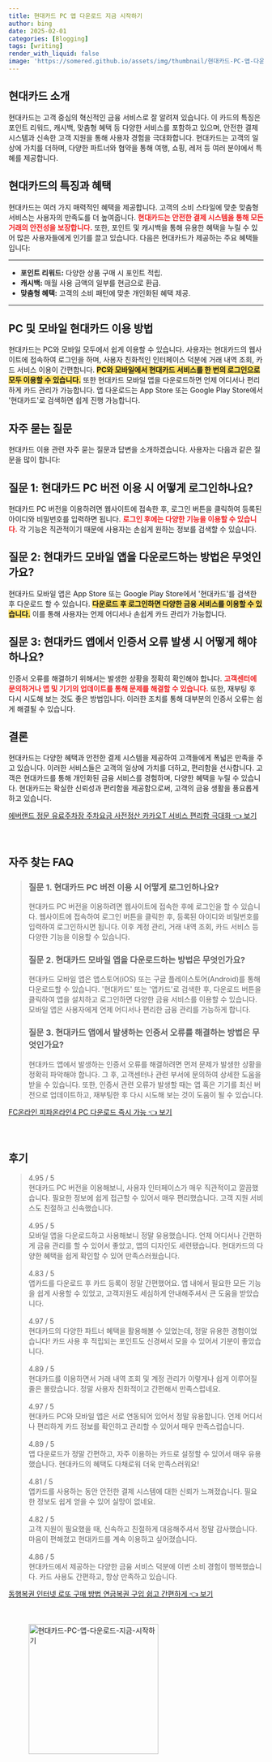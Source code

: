 ```yaml
---
title: 현대카드 PC 앱 다운로드 지금 시작하기
author: bing
date: 2025-02-01
categories: [Blogging]
tags: [writing]
render_with_liquid: false
image: 'https://somered.github.io/assets/img/thumbnail/현대카드-PC-앱-다운로드-지금-시작하기.webp'
---
```



<h2 id='현대카드_소개'>현대카드 소개</h2>

<p>현대카드는 고객 중심의 혁신적인 금융 서비스로 잘 알려져 있습니다. 이 카드의 특징은 포인트 리워드, 캐시백, 맞춤형 혜택 등 다양한 서비스를 포함하고 있으며, 안전한 결제 시스템과 신속한 고객 지원을 통해 사용자 경험을 극대화합니다. 현대카드는 고객의 일상에 가치를 더하며, 다양한 파트너와 협약을 통해 여행, 쇼핑, 레저 등 여러 분야에서 특혜를 제공합니다.</p>

<h2 id='현대카드_특징과_혜택'>현대카드의 특징과 혜택</h2>

<p>현대카드는 여러 가지 매력적인 혜택을 제공합니다. 고객의 소비 스타일에 맞춘 맞춤형 서비스는 사용자의 만족도를 더 높여줍니다. <b><span style="color: #ee2323;">현대카드는 안전한 결제 시스템을 통해 모든 거래의 안전성을 보장합니다.</span></b> 또한, 포인트 및 캐시백을 통해 유용한 혜택을 누릴 수 있어 많은 사용자들에게 인기를 끌고 있습니다. 다음은 현대카드가 제공하는 주요 혜택들입니다:</p>

<hr />

<ul>
    <li><b>포인트 리워드:</b> 다양한 상품 구매 시 포인트 적립.</li>
    <li><b>캐시백:</b> 매월 사용 금액의 일부를 현금으로 환급.</li>
    <li><b>맞춤형 혜택:</b> 고객의 소비 패턴에 맞춘 개인화된 혜택 제공.</li>
</ul>

<hr />

<h2 id='현대카드_이용방법'>PC 및 모바일 현대카드 이용 방법</h2>

<p>현대카드는 PC와 모바일 모두에서 쉽게 이용할 수 있습니다. 사용자는 현대카드의 웹사이트에 접속하여 로그인을 하며, 사용자 친화적인 인터페이스 덕분에 거래 내역 조회, 카드 서비스 이용이 간편합니다. <b><span style="background-color: #ffe066;">PC와 모바일에서 현대카드 서비스를 한 번의 로그인으로 모두 이용할 수 있습니다.</span></b> 또한 현대카드 모바일 앱을 다운로드하면 언제 어디서나 편리하게 카드 관리가 가능합니다. 앱 다운로드는 App Store 또는 Google Play Store에서 '현대카드'로 검색하면 쉽게 진행 가능합니다.</p>

<h2 id='자주_묻는_질문'>자주 묻는 질문</h2>

<p>현대카드 이용 관련 자주 묻는 질문과 답변을 소개하겠습니다. 사용자는 다음과 같은 질문을 많이 합니다:</p>

<h2 id='로그인_방법'>질문 1: 현대카드 PC 버전 이용 시 어떻게 로그인하나요?</h2>

<p>현대카드 PC 버전을 이용하려면 웹사이트에 접속한 후, 로그인 버튼을 클릭하여 등록된 아이디와 비밀번호를 입력하면 됩니다. <b><span style="color: #ee2323;">로그인 후에는 다양한 기능을 이용할 수 있습니다.</span></b> 각 기능은 직관적이기 때문에 사용자는 손쉽게 원하는 정보를 검색할 수 있습니다.</p>

<h2 id='모바일_앱_다운로드_방법'>질문 2: 현대카드 모바일 앱을 다운로드하는 방법은 무엇인가요?</h2>

<p>현대카드 모바일 앱은 App Store 또는 Google Play Store에서 '현대카드'를 검색한 후 다운로드 할 수 있습니다. <b><span style="background-color: #ffe066;">다운로드 후 로그인하면 다양한 금융 서비스를 이용할 수 있습니다.</span></b> 이를 통해 사용자는 언제 어디서나 손쉽게 카드 관리가 가능합니다.</p>

<h2 id='인증서_오류_해결_방법'>질문 3: 현대카드 앱에서 인증서 오류 발생 시 어떻게 해야 하나요?</h2>

<p>인증서 오류를 해결하기 위해서는 발생한 상황을 정확히 확인해야 합니다. <b><span style="color: #ee2323;">고객센터에 문의하거나 앱 및 기기의 업데이트를 통해 문제를 해결할 수 있습니다.</span></b> 또한, 재부팅 후 다시 시도해 보는 것도 좋은 방법입니다. 이러한 조치를 통해 대부분의 인증서 오류는 쉽게 해결될 수 있습니다.</p>

<h2 id='결론'>결론</h2>

<p>현대카드는 다양한 혜택과 안전한 결제 시스템을 제공하여 고객들에게 폭넓은 만족을 주고 있습니다. 이러한 서비스들은 고객의 일상에 가치를 더하고, 편리함을 선사합니다. 고객은 현대카드를 통해 개인화된 금융 서비스를 경험하며, 다양한 혜택을 누릴 수 있습니다. 현대카드는 확실한 신뢰성과 편리함을 제공함으로써, 고객의 금융 생활을 풍요롭게 하고 있습니다.</p>


<p><a class="click-button" title="에버랜드 정문 유료주차장 주차요금 사전정산 카카오T 서비스 편리함 극대화" href="https://somered.github.io/posts/%EC%97%90%EB%B2%84%EB%9E%9C%EB%93%9C-%EC%A0%95%EB%AC%B8-%EC%9C%A0%EB%A3%8C%EC%A3%BC%EC%B0%A8%EC%9E%A5-%EC%A3%BC%EC%B0%A8%EC%9A%94%EA%B8%88-%EC%82%AC%EC%A0%84%EC%A0%95%EC%82%B0-%EC%B9%B4%EC%B9%B4%EC%98%A4T-%EC%84%9C%EB%B9%84%EC%8A%A4-%ED%8E%B8%EB%A6%AC%ED%95%A8-%EA%B7%B9%EB%8C%80%ED%99%94/" rel="dofollow">에버랜드 정문 유료주차장 주차요금 사전정산 카카오T 서비스 편리함 극대화 👈 보기</a></p><br>
<h2 id='자주_찾는_FAQ'>자주 찾는 FAQ</h2>
<div itemscope="" itemtype="https://schema.org/FAQPage"> 
<blockquote> 
<div itemscope="" itemprop="mainEntity" itemtype="https://schema.org/Question"> 
<h3 itemprop="name">질문 1. 현대카드 PC 버전 이용 시 어떻게 로그인하나요?</h3> 
<div itemscope="" itemprop="acceptedAnswer" itemtype="https://schema.org/Answer"> 
<span itemprop="text"> 
<p>현대카드 PC 버전을 이용하려면 웹사이트에 접속한 후에 로그인을 할 수 있습니다. 웹사이트에 접속하여 로그인 버튼을 클릭한 후, 등록된 아이디와 비밀번호를 입력하여 로그인하시면 됩니다. 이후 계정 관리, 거래 내역 조회, 카드 서비스 등 다양한 기능을 이용할 수 있습니다.</p> 
</span> 
</div> 
</div> 

<div itemscope="" itemprop="mainEntity" itemtype="https://schema.org/Question"> 
<h3 itemprop="name">질문 2. 현대카드 모바일 앱을 다운로드하는 방법은 무엇인가요?</h3> 
<div itemscope="" itemprop="acceptedAnswer" itemtype="https://schema.org/Answer"> 
<span itemprop="text"> 
<p>현대카드 모바일 앱은 앱스토어(iOS) 또는 구글 플레이스토어(Android)를 통해 다운로드할 수 있습니다. '현대카드' 또는 '앱카드'로 검색한 후, 다운로드 버튼을 클릭하여 앱을 설치하고 로그인하면 다양한 금융 서비스를 이용할 수 있습니다. 모바일 앱은 사용자에게 언제 어디서나 편리한 금융 관리를 가능하게 합니다.</p> 
</span> 
</div> 
</div> 

<div itemscope="" itemprop="mainEntity" itemtype="https://schema.org/Question"> 
<h3 itemprop="name">질문 3. 현대카드 앱에서 발생하는 인증서 오류를 해결하는 방법은 무엇인가요?</h3> 
<div itemscope="" itemprop="acceptedAnswer" itemtype="https://schema.org/Answer"> 
<span itemprop="text"> 
<p>현대카드 앱에서 발생하는 인증서 오류를 해결하려면 먼저 문제가 발생한 상황을 정확히 파악해야 합니다. 그 후, 고객센터나 관련 부서에 문의하여 상세한 도움을 받을 수 있습니다. 또한, 인증서 관련 오류가 발생할 때는 앱 혹은 기기를 최신 버전으로 업데이트하고, 재부팅한 후 다시 시도해 보는 것이 도움이 될 수 있습니다.</p> 
</span> 
</div> 
</div> 

</blockquote> 
</div>
<p><a class="click-button" title="FC온라인 피파온라인4 PC 다운로드 즉시 가능" href="https://somered.github.io/posts/FC%EC%98%A8%EB%9D%BC%EC%9D%B8-%ED%94%BC%ED%8C%8C%EC%98%A8%EB%9D%BC%EC%9D%B84-PC-%EB%8B%A4%EC%9A%B4%EB%A1%9C%EB%93%9C-%EC%A6%89%EC%8B%9C-%EA%B0%80%EB%8A%A5/" rel="dofollow">FC온라인 피파온라인4 PC 다운로드 즉시 가능 👈 보기</a></p><br>
<h2 id='후기'>후기</h2>
<div itemscope itemtype="https://schema.org/Product">
  <blockquote>
  <div itemprop="review" itemscope itemtype="https://schema.org/Review">
      <div itemprop="reviewRating" itemscope itemtype="https://schema.org/Rating"> <span itemprop="ratingValue">4.95</span> / <span itemprop="bestRating">5</span> </div>
      <span itemprop="reviewBody">현대카드 PC 버전을 이용해보니, 사용자 인터페이스가 매우 직관적이고 깔끔했습니다. 필요한 정보에 쉽게 접근할 수 있어서 매우 편리했습니다. 고객 지원 서비스도 친절하고 신속했습니다.</span>
  </div>
  <br>
  <div itemprop="review" itemscope itemtype="https://schema.org/Review">
      <div itemprop="reviewRating" itemscope itemtype="https://schema.org/Rating"> <span itemprop="ratingValue">4.95</span> / <span itemprop="bestRating">5</span> </div>
      <span itemprop="reviewBody">모바일 앱을 다운로드하고 사용해보니 정말 유용했습니다. 언제 어디서나 간편하게 금융 관리를 할 수 있어서 좋았고, 앱의 디자인도 세련됐습니다. 현대카드의 다양한 혜택을 쉽게 확인할 수 있어 만족스러웠습니다.</span>
  </div>
  <br>
  <div itemprop="review" itemscope itemtype="https://schema.org/Review">
      <div itemprop="reviewRating" itemscope itemtype="https://schema.org/Rating"> <span itemprop="ratingValue">4.83</span> / <span itemprop="bestRating">5</span> </div>
      <span itemprop="reviewBody">앱카드를 다운로드 후 카드 등록이 정말 간편했어요. 앱 내에서 필요한 모든 기능을 쉽게 사용할 수 있었고, 고객지원도 세심하게 안내해주셔서 큰 도움을 받았습니다.</span>
  </div>
  <br>
  <div itemprop="review" itemscope itemtype="https://schema.org/Review">
      <div itemprop="reviewRating" itemscope itemtype="https://schema.org/Rating"> <span itemprop="ratingValue">4.97</span> / <span itemprop="bestRating">5</span> </div>
      <span itemprop="reviewBody">현대카드의 다양한 파트너 혜택을 활용해볼 수 있었는데, 정말 유용한 경험이었습니다! 카드 사용 후 적립되는 포인트도 신경써서 모을 수 있어서 기분이 좋았습니다.</span>
  </div>
  <br>
  <div itemprop="review" itemscope itemtype="https://schema.org/Review">
      <div itemprop="reviewRating" itemscope itemtype="https://schema.org/Rating"> <span itemprop="ratingValue">4.89</span> / <span itemprop="bestRating">5</span> </div>
      <span itemprop="reviewBody">현대카드를 이용하면서 거래 내역 조회 및 계정 관리가 이렇게나 쉽게 이루어질 줄은 몰랐습니다. 정말 사용자 친화적이고 간편해서 만족스럽네요.</span>
  </div>
  <br>
  <div itemprop="review" itemscope itemtype="https://schema.org/Review">
      <div itemprop="reviewRating" itemscope itemtype="https://schema.org/Rating"> <span itemprop="ratingValue">4.97</span> / <span itemprop="bestRating">5</span> </div>
      <span itemprop="reviewBody">현대카드 PC와 모바일 앱은 서로 연동되어 있어서 정말 유용합니다. 언제 어디서나 편리하게 카드 정보를 확인하고 관리할 수 있어서 매우 만족스럽습니다.</span>
  </div>
  <br>
  <div itemprop="review" itemscope itemtype="https://schema.org/Review">
      <div itemprop="reviewRating" itemscope itemtype="https://schema.org/Rating"> <span itemprop="ratingValue">4.89</span> / <span itemprop="bestRating">5</span> </div>
      <span itemprop="reviewBody">앱 다운로드가 정말 간편하고, 자주 이용하는 카드로 설정할 수 있어서 매우 유용했습니다. 현대카드의 혜택도 다채로워 더욱 만족스러워요!</span>
  </div>
  <br>
  <div itemprop="review" itemscope itemtype="https://schema.org/Review">
      <div itemprop="reviewRating" itemscope itemtype="https://schema.org/Rating"> <span itemprop="ratingValue">4.81</span> / <span itemprop="bestRating">5</span> </div>
      <span itemprop="reviewBody">앱카드를 사용하는 동안 안전한 결제 시스템에 대한 신뢰가 느껴졌습니다. 필요한 정보도 쉽게 얻을 수 있어 실망이 없네요.</span>
  </div>
  <br>
  <div itemprop="review" itemscope itemtype="https://schema.org/Review">
      <div itemprop="reviewRating" itemscope itemtype="https://schema.org/Rating"> <span itemprop="ratingValue">4.82</span> / <span itemprop="bestRating">5</span> </div>
      <span itemprop="reviewBody">고객 지원이 필요했을 때, 신속하고 친절하게 대응해주셔서 정말 감사했습니다. 마음이 편해졌고 현대카드를 계속 이용하고 싶어졌습니다.</span>
  </div>
  <br>
  <div itemprop="review" itemscope itemtype="https://schema.org/Review">
      <div itemprop="reviewRating" itemscope itemtype="https://schema.org/Rating"> <span itemprop="ratingValue">4.86</span> / <span itemprop="bestRating">5</span> </div>
      <span itemprop="reviewBody">현대카드에서 제공하는 다양한 금융 서비스 덕분에 이번 소비 경험이 행복했습니다. 카드 사용도 간편하고, 항상 만족하고 있습니다.</span>
  </div>
  </blockquote>
</div>
<p><a class="click-button" title="동행복권 인터넷 로또 구매 방법 연금복권 구입 쉽고 간편하게" href="https://somered.github.io/posts/%EB%8F%99%ED%96%89%EB%B3%B5%EA%B6%8C-%EC%9D%B8%ED%84%B0%EB%84%B7-%EB%A1%9C%EB%98%90-%EA%B5%AC%EB%A7%A4-%EB%B0%A9%EB%B2%95-%EC%97%B0%EA%B8%88%EB%B3%B5%EA%B6%8C-%EA%B5%AC%EC%9E%85-%EC%89%BD%EA%B3%A0-%EA%B0%84%ED%8E%B8%ED%95%98%EA%B2%8C/" rel="dofollow">동행복권 인터넷 로또 구매 방법 연금복권 구입 쉽고 간편하게 👈 보기</a></p><br>
<figure class="image"><img src="https://somered.github.io/assets/img/thumbnail/현대카드-PC-앱-다운로드-지금-시작하기.webp" alt="현대카드-PC-앱-다운로드-지금-시작하기" width="256" height="256"></figure>